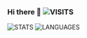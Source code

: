 ### Hi there 👋 ![VISITS](https://badges.pufler.dev/visits/IvanLuLyf/IvanLuLyf?style=flat-square&logo=github&color=blue&label=Github%20Visits)

![STATS](https://github-readme-stats.vercel.app/api?username=IvanLuLyf&show_icons=true&hide=issues)
![LANGUAGES](https://github-readme-stats.vercel.app/api/top-langs/?username=IvanLuLyf&layout=compact)

<!--
**IvanLuLyf/IvanLuLyf** is a ✨ _special_ ✨ repository because its `README.md` (this file) appears on your GitHub profile.

Here are some ideas to get you started:

- 🔭 I’m currently working on ...
- 🌱 I’m currently learning ...
- 👯 I’m looking to collaborate on ...
- 🤔 I’m looking for help with ...
- 💬 Ask me about ...
- 📫 How to reach me: ...
- 😄 Pronouns: ...
- ⚡ Fun fact: ...
-->

